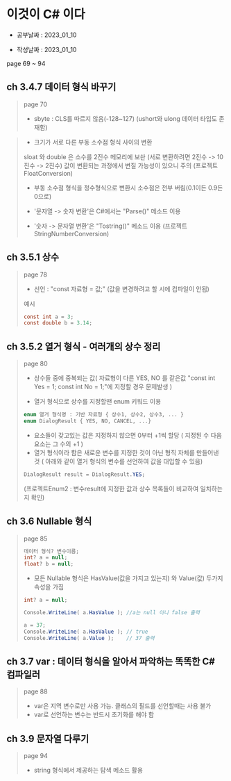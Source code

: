 # 이것이 C# 이다

- 공부날짜 : 2023_01_10

- 작성날짜 : 2023_01_10

page 69 ~ 94

## ch 3.4.7 데이터 형식 바꾸기
> page 70
>
> * sbyte : CLS를 따르지 않음(-128~127) (ushort와 ulong 데이터 타입도 존재함)

> - 크기가 서로 다른 부동 소수점 형식 사이의 변환
>
> sloat 와 double 은 소수를 2진수 메모리에 보솬 (서로 변환하려면 2진수 -> 10진수 -> 2진수) 값이 변환되는 과정에서 변질 가능성이 있으니 주의 (프로젝트 FloatConversion)
>
> - 부동 소수점 형식을 정수형식으로 변환시 소수점은 전부 버림(0.1이든 0.9든 0으로)
>
> - '문자열 -> 숫자 변환'은 C#에서는 "Parse()" 메소드 이용
> - '숫자 -> 문자열 변환'은 "Tostring()" 메소드 이용  (프로젝트 StringNumberConversion)

## ch 3.5.1 상수
> page 78
> 
> - 선언 : "const 자료형 = 값;" (값을 변경하려고 할 시에 컴파일이 안됨)
>
> 예시
>
> ``` C#
> const int a = 3;
> const double b = 3.14; 
> ```

## ch 3.5.2 열거 형식 - 여러개의 상수 정리
> page 80
>
> * 상수들 중에 중복되는 값( 자료형이 다른 YES, NO 를 같은값 "const int Yes = 1; const int No = 1;"에 지정할 경우 문제발생 )
> 
> * 열거 형식으로 상수를 지정할땐 enum 키워드 이용
> ```C#
> enum 열거 형식명 : 기반 자료형 { 상수1, 상수2, 상수3, ... }
> enum DialogResult { YES, NO, CANCEL, ...}
> ```
> * 요소들이 갖고있는 값은 지정하지 않으면 0부터 +1씩 할당 ( 지정된 수 다음 요소는 그 수의 +1 )
> * 열거 형식이라 함은 새로운 변수를 지정한 것이 아닌 형직 자체를 만들어낸 것 ( 아래와 같이 열거 형식의 변수를 선언하여 값을 대입할 수 있음)
> ```C#
> DialogResult result = DialogResult.YES;
> ```
> (프로젝트Enum2 : 변수result에 지정한 값과 상수 목록들이 비교하여 일치하는지 확인)

## ch 3.6 Nullable 형식
> page 85
>
> ```C#
> 데이터 형식? 변수이름;
> int? a = null;
> float? b = null;
> ```
> * 모든 Nullable 형식은 HasValue(값을 가지고 있는지) 와 Value(값) 두가지 속성을 가짐
> ```C#
> int? a = null;
> 
> Console.WriteLine( a.HasValue ); //a는 null 이니 false 출력
>
> a = 37;
> Console.WriteLine( a.HasValue ); // true
> Console.WriteLine( a.Value );    // 37 출력
> ```

## ch 3.7 var : 데이터 형식을 알아서 파악하는 똑똑한 C# 컴파일러
> page 88
> 
> * var은 지역 변수로만 사용 가능. 클래스의 필드를 선언할때는 사용 불가
> * var로 선언하는 변수는 반드시 초기화를 해야 함

## ch 3.9 문자열 다루기
> page 94
> 
> * string 형식에서 제공하는 탐색 메소드 활용
